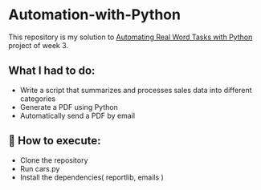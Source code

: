 # Automation-with-Python
This repository is my solution to [Automating Real Word Tasks with Python](https://www.coursera.org/learn/automating-real-world-tasks-python) project of week 3.

## What I had to do:
* Write a script that summarizes and processes sales data into different categories
* Generate a PDF using Python
* Automatically send a PDF by email

## 🚀 How to execute:
- Clone the repository
- Run cars.py
- Install the dependencies( reportlib, emails )


